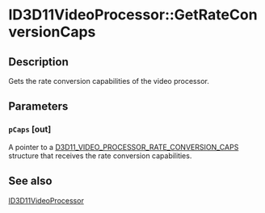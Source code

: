 # ID3D11VideoProcessor::GetRateConversionCaps

## Description

Gets the rate conversion capabilities of the video processor.

## Parameters

### `pCaps` [out]

A pointer to a [D3D11_VIDEO_PROCESSOR_RATE_CONVERSION_CAPS](https://learn.microsoft.com/windows/desktop/api/d3d11/ns-d3d11-d3d11_video_processor_rate_conversion_caps) structure that receives the rate conversion capabilities.

## See also

[ID3D11VideoProcessor](https://learn.microsoft.com/windows/desktop/api/d3d11/nn-d3d11-id3d11videoprocessor)